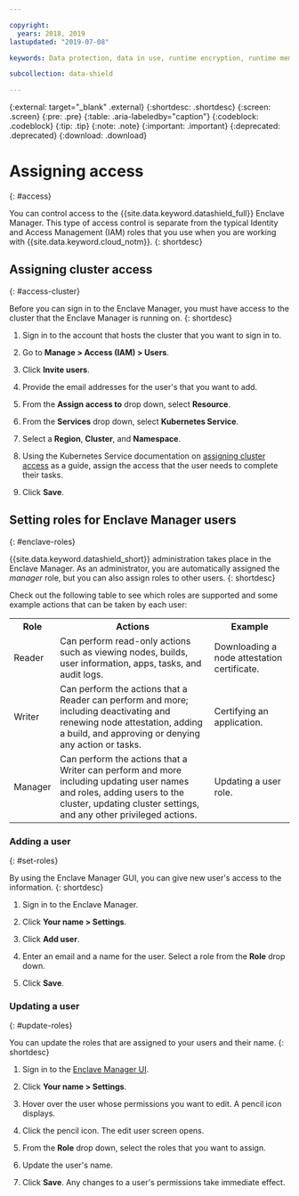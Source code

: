 ```yaml
---

copyright:
  years: 2018, 2019
lastupdated: "2019-07-08"

keywords: Data protection, data in use, runtime encryption, runtime memory encryption, encrypted memory, Intel SGX, software guard extensions, Fortanix runtime encryption

subcollection: data-shield

---
```


{:external: target="_blank" .external}
{:shortdesc: .shortdesc}
{:screen: .screen}
{:pre: .pre}
{:table: .aria-labeledby="caption"}
{:codeblock: .codeblock}
{:tip: .tip}
{:note: .note}
{:important: .important}
{:deprecated: .deprecated}
{:download: .download}

# Assigning access
{: #access}

You can control access to the {{site.data.keyword.datashield_full}} Enclave Manager. This type of access control is separate from the typical Identity and Access Management (IAM) roles that you use when you are working with {{site.data.keyword.cloud_notm}}.
{: shortdesc}


## Assigning cluster access
{: #access-cluster}

Before you can sign in to the Enclave Manager, you must have access to the cluster that the Enclave Manager is running on.
{: shortdesc}

1. Sign in to the account that hosts the cluster that you want to sign in to.

2. Go to **Manage > Access (IAM) > Users**.

3. Click **Invite users**.

4. Provide the email addresses for the user's that you want to add.

5. From the **Assign access to** drop down, select **Resource**.

6. From the **Services** drop down, select **Kubernetes Service**.

7. Select a **Region**, **Cluster**, and **Namespace**.

8. Using the Kubernetes Service documentation on [assigning cluster access](/docs/containers?topic=containers-users) as a guide, assign the access that the user needs to complete their tasks.

9. Click **Save**.

## Setting roles for Enclave Manager users
{: #enclave-roles}

{{site.data.keyword.datashield_short}} administration takes place in the Enclave Manager. As an administrator, you are automatically assigned the *manager* role, but you can also assign roles to other users.
{: shortdesc}

Check out the following table to see which roles are supported and some example actions that can be taken by each user:

<table>
  <tr>
    <th>Role</th>
    <th>Actions</th>
    <th>Example</th>
  </tr>
  <tr>
    <td>Reader</td>
    <td>Can perform read-only actions such as viewing nodes, builds, user information, apps, tasks, and audit logs.</td>
    <td>Downloading a node attestation certificate.</td>
  </tr>
  <tr>
    <td>Writer</td>
    <td>Can perform the actions that a Reader can perform and more; including deactivating and renewing node attestation, adding a build, and approving or denying any action or tasks.</td>
    <td>Certifying an application.</td>
  </tr>
  <tr>
    <td>Manager</td>
    <td>Can perform the actions that a Writer can perform and more including updating user names and roles, adding users to the cluster, updating cluster settings, and any other privileged actions.</td>
    <td>Updating a user role.</td>
  </tr>
</table>


### Adding a user
{: #set-roles}

By using the Enclave Manager GUI, you can give new user's access to the information.
{: shortdesc}

1. Sign in to the Enclave Manager.

2. Click **Your name > Settings**.

3. Click **Add user**.

4. Enter an email and a name for the user. Select a role from the **Role** drop down.

5. Click **Save**.



### Updating a user
{: #update-roles}

You can update the roles that are assigned to your users and their name.
{: shortdesc}

1. Sign in to the [Enclave Manager UI](/docs/services/data-shield?topic=data-shield-enclave-manager#em-signin).

2. Click **Your name > Settings**.

3. Hover over the user whose permissions you want to edit. A pencil icon displays.

4. Click the pencil icon. The edit user screen opens.

5. From the **Role** drop down, select the roles that you want to assign.

6. Update the user's name.

7. Click **Save**. Any changes to a user's permissions take immediate effect.


